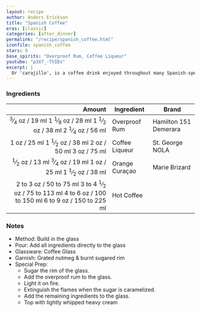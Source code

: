 ```yaml
---
layout: recipe
author: Anders Erickson
title: "Spanish Coffee"
eras: [classic]
categories: [after_dinner]
permalink: "/recipe/spanish_coffee.html"
iconfile: spanish_coffee
stars: 0
base_spirits: "Overproof Rum, Coffee Liqueur"
youtube: "p3X7_-TVIDs"
excerpt: |
  Or 'carajillo', is a coffee drink enjoyed throughout many Spanish-speaking countries. It's made with booze — usually rum, brandy or Licor 43.
---
```


### Ingredients

|    Amount | Ingredient     | Brand                 |
| --------: | -------------- | --------------------- |
|   <span class="onex active"> <sup>3</sup>&frasl;<sub>4</sub> oz  / 19 ml</span> <span class="onehalfx">1 <sup>1</sup>&frasl;<sub>8</sub> oz  / 28 ml</span> <span class="twox">1 <sup>1</sup>&frasl;<sub>2</sub> oz  / 38 ml</span> <span class="threex">2 <sup>1</sup>&frasl;<sub>4</sub> oz  / 56 ml</span>| Overproof Rum  | Hamilton 151 Demerara |
|      <span class="onex active">1 oz  / 25 ml</span> <span class="onehalfx">1 <sup>1</sup>&frasl;<sub>2</sub> oz  / 38 ml</span> <span class="twox">2 oz  / 50 ml</span> <span class="threex">3 oz  / 75 ml</span>| Coffee Liqueur | St. George NOLA       |
|    <span class="onex active"> <sup>1</sup>&frasl;<sub>2</sub> oz  / 13 ml</span> <span class="onehalfx"> <sup>3</sup>&frasl;<sub>4</sub> oz  / 19 ml</span> <span class="twox">1 oz  / 25 ml</span> <span class="threex">1 <sup>1</sup>&frasl;<sub>2</sub> oz  / 38 ml</span>| Orange Curaçao | Marie Brizard         |
| <span class="onex active">2 to 3 oz  / 50 to 75 ml</span> <span class="onehalfx">3 to 4 <sup>1</sup>&frasl;<sub>2</sub> oz  / 75 to 113 ml</span> <span class="twox">4 to 6 oz  / 100 to 150 ml</span> <span class="threex">6 to 9 oz  / 150 to 225 ml</span>| Hot Coffee     |                       |

### Notes

- Method: Build in the glass
- Pour: Add all ingredients directly to the glass
- Glassware: Coffee Glass
- Garnish: Grated nutmeg & burnt sugared rim
- Special Prep:
  - Sugar the rim of the glass.
  - Add the overproof rum to the glass.
  - Light it on fire.
  - Extinguish the flames when the sugar is caramelized.
  - Add the remaining ingredients to the glass.
  - Top with lightly whipped heavy cream

    
<script type="application/ld+json">
{
  "@context": "https://schema.org",
  "@type": "Recipe",
  "author": "{{ page.author }}",
  "description": "{{ page.excerpt | strip_html | replace: '"', "'" }}",
  "image": "{% for ingredient in site.data[page.iconfile].images.ingredient limit: 1 %}{{ ingredient.url }}{% endfor %}",
  "recipeIngredient": [
    "  0.75 oz Overproof Rum ",
  "     1 oz Coffee Liqueur",
  "   0.5 oz Orange Curaçao",
  "2 to 3 oz Hot Coffee    "],
  "name": "{{ page.title }}",
  "recipeInstructions": "
- Method: Build in the glass
- Pour: Add all ingredients directly to the glass
- Glassware: Coffee Glass
- Garnish: Grated nutmeg & burnt sugared rim
- Special Prep:
  - Sugar the rim of the glass.
  - Add the overproof rum to the glass.
  - Light it on fire.
  - Extinguish the flames when the sugar is caramelized.
  - Add the remaining ingredients to the glass.
  - Top with lightly whipped heavy cream
",
  "recipeYield": "1 cocktail"
}
</script>

    
